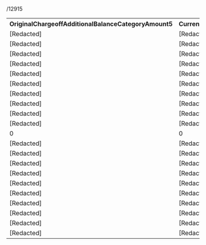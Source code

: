 /12915


<table>
<tr>
<th>OriginalChargeoffAdditionalBalanceCategoryAmount5</th>
<th>CurrentChargeoffAdditionalBalanceCategoryAmount5</th>
</tr>
<tr>
<td>[Redacted]</td>
<td>[Redacted]</td>
</tr>
<tr>
<td>[Redacted]</td>
<td>[Redacted]</td>
</tr>
<tr>
<td>[Redacted]</td>
<td>[Redacted]</td>
</tr>
<tr>
<td>[Redacted]</td>
<td>[Redacted]</td>
</tr>
<tr>
<td>[Redacted]</td>
<td>[Redacted]</td>
</tr>
<tr>
<td>[Redacted]</td>
<td>[Redacted]</td>
</tr>
<tr>
<td>[Redacted]</td>
<td>[Redacted]</td>
</tr>
<tr>
<td>[Redacted]</td>
<td>[Redacted]</td>
</tr>
<tr>
<td>[Redacted]</td>
<td>[Redacted]</td>
</tr>
<tr>
<td>[Redacted]</td>
<td>[Redacted]</td>
</tr>
<tr>
<td>0</td>
<td>0</td>
</tr>
<tr>
<td>[Redacted]</td>
<td>[Redacted]</td>
</tr>
<tr>
<td>[Redacted]</td>
<td>[Redacted]</td>
</tr>
<tr>
<td>[Redacted]</td>
<td>[Redacted]</td>
</tr>
<tr>
<td>[Redacted]</td>
<td>[Redacted]</td>
</tr>
<tr>
<td>[Redacted]</td>
<td>[Redacted]</td>
</tr>
<tr>
<td>[Redacted]</td>
<td>[Redacted]</td>
</tr>
<tr>
<td>[Redacted]</td>
<td>[Redacted]</td>
</tr>
<tr>
<td>[Redacted]</td>
<td>[Redacted]</td>
</tr>
<tr>
<td>[Redacted]</td>
<td>[Redacted]</td>
</tr>
<tr>
<td>[Redacted]</td>
<td>[Redacted]</td>
</tr>
</table>


<!-- PageBreak -->

